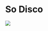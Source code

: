 # So Disco

[![](http://img.youtube.com/vi/8oVfIFrpslI/0.jpg)](http://www.youtube.com/watch?v=8oVfIFrpslI)

